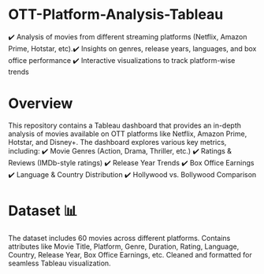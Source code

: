 # OTT-Platform-Analysis-Tableau
✔️ Analysis of movies from different streaming platforms (Netflix, Amazon Prime, Hotstar, etc).✔️ Insights on genres, release years, languages, and box office performance ✔️ Interactive visualizations to track platform-wise trends
# Overview
This repository contains a Tableau dashboard that provides an in-depth analysis of movies available on OTT platforms like Netflix, Amazon Prime, Hotstar, and Disney+.
The dashboard explores various key metrics, including:
✔️ Movie Genres (Action, Drama, Thriller, etc.)
✔️ Ratings & Reviews (IMDb-style ratings)
✔️ Release Year Trends
✔️ Box Office Earnings
✔️ Language & Country Distribution
✔️ Hollywood vs. Bollywood Comparison
# Dataset 📊
The dataset includes 60 movies across different platforms.
Contains attributes like Movie Title, Platform, Genre, Duration, Rating, Language, Country, Release Year, Box Office Earnings, etc.
Cleaned and formatted for seamless Tableau visualization.
